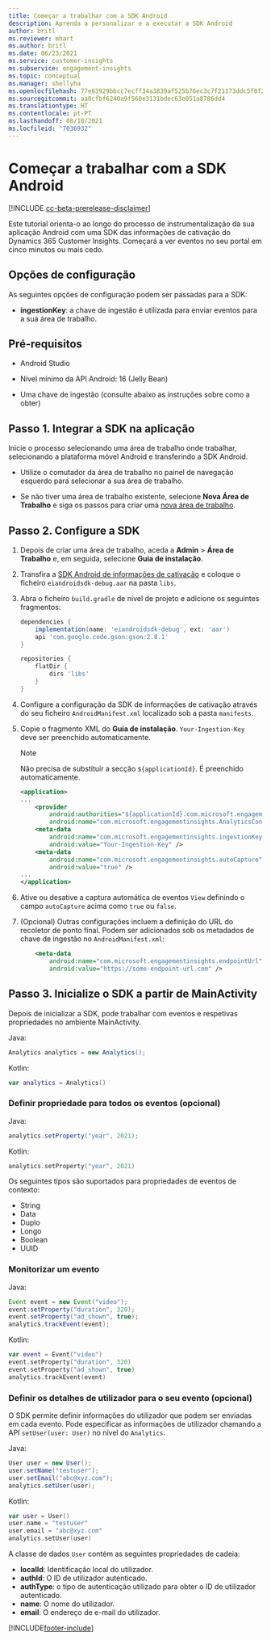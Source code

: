 ```yaml
---
title: Começar a trabalhar com a SDK Android
description: Aprenda a personalizar e a executar a SDK Android
author: britl
ms.reviewer: mhart
ms.author: britl
ms.date: 06/23/2021
ms.service: customer-insights
ms.subservice: engagement-insights
ms.topic: conceptual
ms.manager: shellyha
ms.openlocfilehash: 77e63929bbcc7ecff34a3839af525b76ec3c7f21173ddc5f8f2d69f11c25c441
ms.sourcegitcommit: aa0cfbf6240a9f560e3131bdec63e051a8786dd4
ms.translationtype: HT
ms.contentlocale: pt-PT
ms.lasthandoff: 08/10/2021
ms.locfileid: "7036932"
---
```

# <a name="get-started-with-the-android-sdk"></a>Começar a trabalhar com a SDK Android

[!INCLUDE [cc-beta-prerelease-disclaimer](includes/cc-beta-prerelease-disclaimer.md)]

Este tutorial orienta-o ao longo do processo de instrumentalização da sua aplicação Android com uma SDK das informações de cativação do Dynamics 365 Customer Insights. Começará a ver eventos no seu portal em cinco minutos ou mais cedo.

## <a name="configuration-options"></a>Opções de configuração
As seguintes opções de configuração podem ser passadas para a SDK:

- **ingestionKey**: a chave de ingestão é utilizada para enviar eventos para a sua área de trabalho.

## <a name="prerequisites"></a>Pré-requisitos

- Android Studio

- Nível mínimo da API Android: 16 (Jelly Bean)

- Uma chave de ingestão (consulte abaixo as instruções sobre como a obter)

## <a name="step-1-integrate-the-sdk-into-your-application"></a>Passo 1. Integrar a SDK na aplicação
Inicie o processo selecionando uma área de trabalho onde trabalhar, selecionando a plataforma móvel Android e transferindo a SDK Android.

- Utilize o comutador da área de trabalho no painel de navegação esquerdo para selecionar a sua área de trabalho.

- Se não tiver uma área de trabalho existente, selecione **Nova Área de Trabalho** e siga os passos para criar uma [nova área de trabalho](create-workspace.md).

## <a name="step-2-configure-the-sdk"></a>Passo 2. Configure a SDK

1. Depois de criar uma área de trabalho, aceda a **Admin** > **Área de Trabalho** e, em seguida, selecione **Guia de instalação**. 

1. Transfira a [SDK Android de informações de cativação](https://download.pi.dynamics.com/sdk/EI-SDKs/ei-android-sdk.zip) e coloque o ficheiro `eiandroidsdk-debug.aar` na pasta `libs`.

1. Abra o ficheiro `build.gradle` de nível de projeto e adicione os seguintes fragmentos:
    ```gradle
    dependencies {
        implementation(name: 'eiandroidsdk-debug', ext: 'aar')
        api 'com.google.code.gson:gson:2.8.1'
    }

    repositories {
        flatDir {
            dirs 'libs'
        }
    }
    ```

1. Configure a configuração da SDK de informações de cativação através do seu ficheiro `AndroidManifest.xml` localizado sob a pasta `manifests`. 
1. Copie o fragmento XML do **Guia de instalação**. `Your-Ingestion-Key` deve ser preenchido automaticamente.

   > [!NOTE]
   > Não precisa de substituir a secção `${applicationId}`. É preenchido automaticamente.
   

   ```xml
   <application>
   ...
       <provider
           android:authorities="${applicationId}.com.microsoft.engagementinsights.AnalyticsContentProvider"
           android:name="com.microsoft.engagementinsights.AnalyticsContentProvider" />
       <meta-data
           android:name="com.microsoft.engagementinsights.ingestionKey"
           android:value="Your-Ingestion-Key" />
       <meta-data
           android:name="com.microsoft.engagementinsights.autoCapture"
           android:value="true" />
   ...
   </application>
   ```

1. Ative ou desative a captura automática de eventos `View` definindo o campo `autoCapture` acima como `true` ou `false`.

1. (Opcional) Outras configurações incluem a definição do URL do recoletor de ponto final. Podem ser adicionados sob os metadados de chave de ingestão no `AndroidManifest.xml`:
    ```xml
        <meta-data
            android:name="com.microsoft.engagementinsights.endpointUrl"
            android:value="https://some-endpoint-url.com" />
    ```

## <a name="step-3-initialize-the-sdk-from-mainactivity"></a>Passo 3. Inicialize o SDK a partir de MainActivity 

Depois de inicializar a SDK, pode trabalhar com eventos e respetivas propriedades no ambiente MainActivity.

    
Java:
```java
Analytics analytics = new Analytics();
```

Kotlin:
```kotlin
var analytics = Analytics()
```

### <a name="set-property-for-all-events-optional"></a>Definir propriedade para todos os eventos (opcional)
    
Java:
```java
analytics.setProperty("year", 2021);
```

Kotlin:
```kotlin
analytics.setProperty("year", 2021)
```

Os seguintes tipos são suportados para propriedades de eventos de contexto:
- String
- Data
- Duplo
- Longo
- Boolean
- UUID

### <a name="track-an-event"></a>Monitorizar um evento

Java:
```java
Event event = new Event("video");
event.setProperty("duration", 320);
event.setProperty("ad_shown", true);
analytics.trackEvent(event);
```

Kotlin:
```kotlin
var event = Event("video")
event.setProperty("duration", 320)
event.setProperty("ad_shown", true)
analytics.trackEvent(event)
```

### <a name="set-user-details-for-your-event-optional"></a>Definir os detalhes de utilizador para o seu evento (opcional)

O SDK permite definir informações do utilizador que podem ser enviadas em cada evento. Pode especificar as informações de utilizador chamando a API `setUser(user: User)` no nível do `Analytics`.

Java:
```java
User user = new User();
user.setName("testuser");
user.setEmail("abc@xyz.com");
analytics.setUser(user);
```

Kotlin:
```kotlin
var user = User()
user.name = "testuser"
user.email = "abc@xyz.com"
analytics.setUser(user)
```

A classe de dados `User` contém as seguintes propriedades de cadeia:

- **localId**: Identificação local do utilizador.
- **authId**: O ID de utilizador autenticado.
- **authType**: o tipo de autenticação utilizado para obter o ID de utilizador autenticado.
- **name**: O nome do utilizador.
- **email**: O endereço de e-mail do utilizador.

[!INCLUDE[footer-include](../includes/footer-banner.md)]
